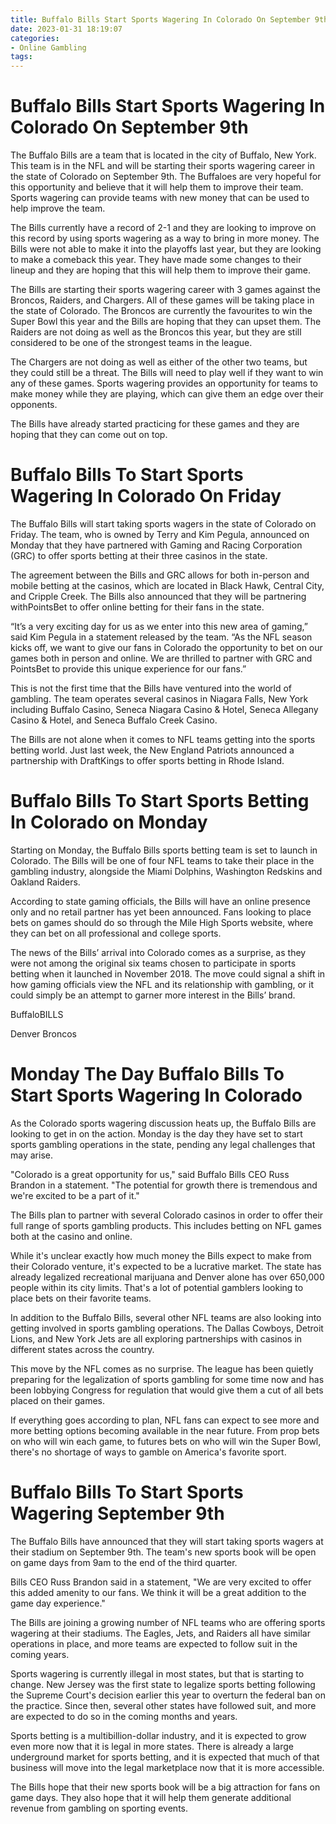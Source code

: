 ```yaml
---
title: Buffalo Bills Start Sports Wagering In Colorado On September 9th
date: 2023-01-31 18:19:07
categories:
- Online Gambling
tags:
---
```



#  Buffalo Bills Start Sports Wagering In Colorado On September 9th

The Buffalo Bills are a team that is located in the city of Buffalo, New York. This team is in the NFL and will be starting their sports wagering career in the state of Colorado on September 9th. The Buffaloes are very hopeful for this opportunity and believe that it will help them to improve their team. Sports wagering can provide teams with new money that can be used to help improve the team.

The Bills currently have a record of 2-1 and they are looking to improve on this record by using sports wagering as a way to bring in more money. The Bills were not able to make it into the playoffs last year, but they are looking to make a comeback this year. They have made some changes to their lineup and they are hoping that this will help them to improve their game.

The Bills are starting their sports wagering career with 3 games against the Broncos, Raiders, and Chargers. All of these games will be taking place in the state of Colorado. The Broncos are currently the favourites to win the Super Bowl this year and the Bills are hoping that they can upset them. The Raiders are not doing as well as the Broncos this year, but they are still considered to be one of the strongest teams in the league.

The Chargers are not doing as well as either of the other two teams, but they could still be a threat. The Bills will need to play well if they want to win any of these games. Sports wagering provides an opportunity for teams to make money while they are playing, which can give them an edge over their opponents.

The Bills have already started practicing for these games and they are hoping that they can come out on top.

#  Buffalo Bills To Start Sports Wagering In Colorado On Friday

The Buffalo Bills will start taking sports wagers in the state of Colorado on Friday. The team, who is owned by Terry and Kim Pegula, announced on Monday that they have partnered with Gaming and Racing Corporation (GRC) to offer sports betting at their three casinos in the state.

The agreement between the Bills and GRC allows for both in-person and mobile betting at the casinos, which are located in Black Hawk, Central City, and Cripple Creek. The Bills also announced that they will be partnering withPointsBet to offer online betting for their fans in the state.

“It’s a very exciting day for us as we enter into this new area of gaming,” said Kim Pegula in a statement released by the team. “As the NFL season kicks off, we want to give our fans in Colorado the opportunity to bet on our games both in person and online. We are thrilled to partner with GRC and PointsBet to provide this unique experience for our fans.”

This is not the first time that the Bills have ventured into the world of gambling. The team operates several casinos in Niagara Falls, New York including Buffalo Casino, Seneca Niagara Casino & Hotel, Seneca Allegany Casino & Hotel, and Seneca Buffalo Creek Casino.

The Bills are not alone when it comes to NFL teams getting into the sports betting world. Just last week, the New England Patriots announced a partnership with DraftKings to offer sports betting in Rhode Island.

#  Buffalo Bills To Start Sports Betting In Colorado on Monday

Starting on Monday, the Buffalo Bills sports betting team is set to launch in Colorado. The Bills will be one of four NFL teams to take their place in the gambling industry, alongside the Miami Dolphins, Washington Redskins and Oakland Raiders.

According to state gaming officials, the Bills will have an online presence only and no retail partner has yet been announced. Fans looking to place bets on games should do so through the Mile High Sports website, where they can bet on all professional and college sports.

The news of the Bills’ arrival into Colorado comes as a surprise, as they were not among the original six teams chosen to participate in sports betting when it launched in November 2018. The move could signal a shift in how gaming officials view the NFL and its relationship with gambling, or it could simply be an attempt to garner more interest in the Bills’ brand.

BuffaloBILLS

Denver Broncos

#  Monday The Day Buffalo Bills To Start Sports Wagering In Colorado

As the Colorado sports wagering discussion heats up, the Buffalo Bills are looking to get in on the action. Monday is the day they have set to start sports gambling operations in the state, pending any legal challenges that may arise.

"Colorado is a great opportunity for us," said Buffalo Bills CEO Russ Brandon in a statement. "The potential for growth there is tremendous and we're excited to be a part of it."

The Bills plan to partner with several Colorado casinos in order to offer their full range of sports gambling products. This includes betting on NFL games both at the casino and online.

While it's unclear exactly how much money the Bills expect to make from their Colorado venture, it's expected to be a lucrative market. The state has already legalized recreational marijuana and Denver alone has over 650,000 people within its city limits. That's a lot of potential gamblers looking to place bets on their favorite teams.

In addition to the Buffalo Bills, several other NFL teams are also looking into getting involved in sports gambling operations. The Dallas Cowboys, Detroit Lions, and New York Jets are all exploring partnerships with casinos in different states across the country.

This move by the NFL comes as no surprise. The league has been quietly preparing for the legalization of sports gambling for some time now and has been lobbying Congress for regulation that would give them a cut of all bets placed on their games.

If everything goes according to plan, NFL fans can expect to see more and more betting options becoming available in the near future. From prop bets on who will win each game, to futures bets on who will win the Super Bowl, there's no shortage of ways to gamble on America's favorite sport.

#  Buffalo Bills To Start Sports Wagering September 9th

The Buffalo Bills have announced that they will start taking sports wagers at their stadium on September 9th. The team's new sports book will be open on game days from 9am to the end of the third quarter.

Bills CEO Russ Brandon said in a statement, "We are very excited to offer this added amenity to our fans. We think it will be a great addition to the game day experience."

The Bills are joining a growing number of NFL teams who are offering sports wagering at their stadiums. The Eagles, Jets, and Raiders all have similar operations in place, and more teams are expected to follow suit in the coming years.

Sports wagering is currently illegal in most states, but that is starting to change. New Jersey was the first state to legalize sports betting following the Supreme Court's decision earlier this year to overturn the federal ban on the practice. Since then, several other states have followed suit, and more are expected to do so in the coming months and years.

Sports betting is a multibillion-dollar industry, and it is expected to grow even more now that it is legal in more states. There is already a large underground market for sports betting, and it is expected that much of that business will move into the legal marketplace now that it is more accessible.

The Bills hope that their new sports book will be a big attraction for fans on game days. They also hope that it will help them generate additional revenue from gambling on sporting events.